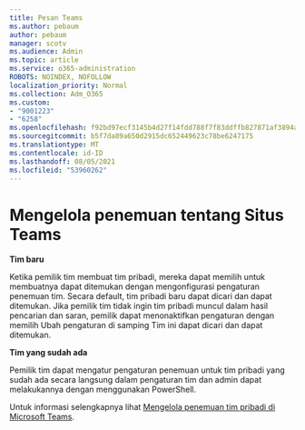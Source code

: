 ```yaml
---
title: Pesan Teams
ms.author: pebaum
author: pebaum
manager: scotv
ms.audience: Admin
ms.topic: article
ms.service: o365-administration
ROBOTS: NOINDEX, NOFOLLOW
localization_priority: Normal
ms.collection: Adm_O365
ms.custom:
- "9001223"
- "6258"
ms.openlocfilehash: f92bd97ecf3145b4d27f14fdd788f7f83ddffb827871af3894aec78ba30f6a48
ms.sourcegitcommit: b5f7da89a650d2915dc652449623c78be6247175
ms.translationtype: MT
ms.contentlocale: id-ID
ms.lasthandoff: 08/05/2021
ms.locfileid: "53960262"
---
```

# <a name="managing-discovery-of-private-teams"></a>Mengelola penemuan tentang Situs Teams

**Tim baru**

Ketika pemilik tim membuat tim pribadi, mereka dapat memilih untuk membuatnya dapat ditemukan dengan mengonfigurasi pengaturan penemuan tim. Secara default, tim pribadi baru dapat dicari dan dapat ditemukan. Jika pemilik tim tidak ingin tim pribadi muncul dalam hasil pencarian dan saran, pemilik dapat menonaktifkan pengaturan dengan memilih Ubah pengaturan di samping Tim ini dapat dicari dan dapat ditemukan.  

**Tim yang sudah ada**

Pemilik tim dapat mengatur pengaturan penemuan untuk tim pribadi yang sudah ada secara langsung dalam pengaturan tim dan admin dapat melakukannya dengan menggunakan PowerShell.  

Untuk informasi selengkapnya lihat [Mengelola penemuan tim pribadi di Microsoft Teams](https://docs.microsoft.com/microsoftteams/manage-discovery-of-private-teams).
